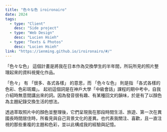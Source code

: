 ```yaml
---
title: "色々な色 iroironairo"
date: 2024
tags:
  - type: "Client"
    desc: "Side project"
  - type: "Web Design"
    desc: "Lucien Hsieh"
  - type: "Texts & Photos"
    desc: "Lucien Hsieh"
link: "https://ienming.github.io/iroironairo/#/"
---
```


「色々な色」 這個計畫是將我在日本作為交換學生的半年間，所玩所見的照片整理起來的資料視覺化作品。

「色々」 有 「很多、各式各樣」 的意思，而 「色々な色」 則是指 「各式各樣的色彩、色彩斑斕」。 起初這個詞是在神戶大學「中級會話」課程的期中考中，自我介紹時無意間講出來的詞。因為發音很有趣、有某種回文的韻味，於是有了以顏色為主題紀錄交換生活的想法。

透過萃取照片中的顏色並整理後，它們呈現我在那段時間生活、旅遊、第一次在異國長時間居住時，所看見與自己背景文化的差異。也代表我關注、喜歡，且一直注視的那些重複的主題和色彩，並以此構成我的經驗與記憶。